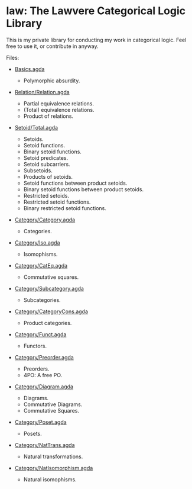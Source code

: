 law: The Lawvere Categorical Logic Library
===

This is my private library for conducting my work in categorical
logic.  Feel free to use it, or contribute in anyway.

Files:
  - [Basics.agda](Basics.agda)
    - Polymorphic absurdity.

  - [Relation/Relation.agda](Relation/Relation.agda)
    - Partial equivalence relations.
    - (Total) equivalence relations.
    - Product of relations.
    
  - [Setoid/Total.agda](Setoid/Total.agda)
    - Setoids.
    - Setoid functions.
    - Binary setoid functions.
    - Setoid predicates.
    - Setoid subcarriers.
    - Subsetoids.
    - Products of setoids.
    - Setoid functions between product setoids.
    - Binary setoid functions between product setoids.
    - Restricted setoids.
    - Restricted setoid functions.
    - Binary restricted setoid functions.

  - [Category/Category.agda](Category/Category.agda)
    - Categories.

  - [Category/Iso.agda](Category/Iso.agda)
    - Isomophisms.
    
  - [Category/CatEq.agda](Category/CatEq.agda)
    - Commutative squares.

  - [Category/Subcategory.agda](Category/Subcategory.agda)
    - Subcategories.

  - [Category/CategoryCons.agda](Category/CategoryCons.agda)
    - Product categories.

  - [Category/Funct.agda](Category/Funct.agda)
    - Functors.

  - [Category/Preorder.agda](Category/Preorder.agda)
    - Preorders.
    - 4PO: A free PO.

  - [Category/Diagram.agda](Category/Diagram.agda)
    - Diagrams.
    - Commutative Diagrams.
    - Commutative Squares.

  - [Category/Poset.agda](Category/Poset.agda)
    - Posets.

  - [Category/NatTrans.agda](Category/NatTrans.agda)
    - Natural transformations.

  - [Category/NatIsomorphism.agda](Category/NatIsomorphism.agda)
    - Natural isomophisms.
